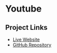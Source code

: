 # Youtube
## Project Links
- [Live Website](https://grand-kashata-0a4ac3.netlify.app/)
- [GitHub Repository](https://github.com/Gunavarthini1902/Youtube)
